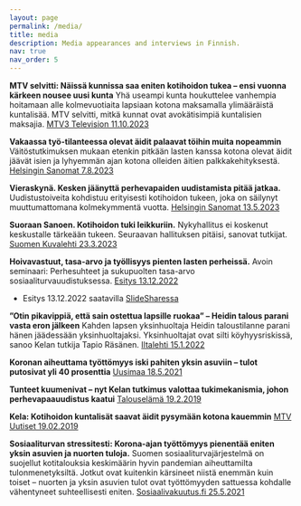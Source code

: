 ```yaml
---
layout: page
permalink: /media/
title: media
description: Media appearances and interviews in Finnish.
nav: true
nav_order: 5
---
```


**MTV selvitti: Näissä kunnissa saa eniten kotihoidon tukea – ensi vuonna kärkeen nousee uusi kunta** Yhä useampi kunta houkuttelee vanhempia hoitamaan alle kolmevuotiaita lapsiaan kotona maksamalla ylimääräistä kuntalisää. MTV selvitti, mitkä kunnat ovat avokätisimpiä kuntalisien maksajia. [MTV3 Television 11.10.2023](https://www.mtvuutiset.fi/artikkeli/mtv-selvitti-naissa-kunnissa-saa-eniten-kotihoidon-tukea-ensi-vuonna-karkeen-nousee-uusi-kunta/9019232)


**Vakaassa työ-tilanteessa olevat äidit palaavat töihin muita nopeammin** Väitöstutkimuksen mukaan etenkin pitkään lasten kanssa kotona olevat äidit jäävät isien ja lyhyemmän ajan kotona olleiden äitien palkkakehityksestä. [Helsingin Sanomat 7.8.2023](https://www.hs.fi/talous/art-2000009764847.html)

**Vieraskynä. Kesken jäänyttä perhevapaiden uudistamista pitää jatkaa.** Uudistustoiveita kohdistuu erityisesti kotihoidon tukeen, joka on säilynyt muuttumattomana kolmekymmentä vuotta. [Helsingin Sanomat 13.5.2023](https://www.hs.fi/mielipide/art-2000009519848.html)

**Suoraan Sanoen. Kotihoidon tuki leikkuriin.** Nykyhallitus ei koskenut keskustalle tärkeään tukeen. Seuraavan hallituksen pitäisi, sanovat tutkijat. 
[Suomen Kuvalehti 23.3.2023](https://suomenkuvalehti.fi/uutisviikko/marinin-hallitus-ei-koskenut-keskustan-vaalimaan-kotihoidon-tukeen-asia-tulee-pakostakin-seuraavan-hallituksen-poydalle/)

**Hoivavastuut, tasa-arvo ja työllisyys pienten lasten perheissä.** Avoin seminaari: Perhesuhteet ja sukupuolten tasa-arvo sosiaaliturvauudistuksessa. 
[Esitys 13.12.2022](https://youtu.be/cl3qHvNLykM?t=795)

* Esitys 13.12.2022 saatavilla [SlideSharessa](https://www.slideshare.net/kelantutkimus/tapio-rsnen-hoivavastuut-tasaarvo-ja-tyllisyys-pienten-lasten-perheiss)

**”Otin pikavippiä, että sain ostettua lapsille ruokaa” – Heidin talous parani vasta eron jälkeen**
Kahden lapsen yksinhuoltaja Heidin taloustilanne parani hänen jäädessään yksinhuoltajaksi. Yksinhuoltajat ovat silti köyhyysriskissä, sanoo Kelan tutkija Tapio Räsänen.
[Iltalehti 15.1.2022](https://www.iltalehti.fi/kotimaa/a/0f45a215-97c7-40d6-9191-9e0b686d2ac8)

**Koronan aiheuttama työttömyys iski pahiten yksin asuviin – tulot putosivat yli 40 prosenttia** [Uusimaa 18.5.2021](https://www.uusimaa.fi/paikalliset/4149219)

**Tunteet kuumenivat – nyt Kelan tutkimus valottaa tukimekanismia, johon perhevapaauudistus kaatui** [Talouselämä 19.2.2019](https://www.talouselama.fi/uutiset/tunteet-kuumenivat-nyt-kelan-tutkimus-valottaa-tukimekanismia-johon-perhevapaauudistus-kaatui/c9b85734-cba3-3bf6-a971-63bd49aff9c2)

**Kela: Kotihoidon kuntalisät saavat äidit pysymään kotona kauemmin** [MTV Uutiset 19.02.2019](https://www.mtvuutiset.fi/artikkeli/kela-kotihoidon-kuntalisat-saavat-aidit-pysymaan-kotona-kauemmin/7289172)

**Sosiaaliturvan stressitesti: Korona-ajan työttömyys pienentää eniten yksin asuvien ja nuorten tuloja.** Suomen sosiaaliturvajärjestelmä on suojellut kotitalouksia keskimäärin hyvin pandemian aiheuttamilta tulonmenetyksiltä. Jotkut ovat kuitenkin kärsineet niistä enemmän kuin toiset – nuorten ja yksin asuvien tulot ovat työttömyyden sattuessa kohdalle vähentyneet suhteellisesti eniten. [Sosiaalivakuutus.fi 25.5.2021](https://sosiaalivakuutus.fi/sosiaaliturvan-stressitesti-korona-ajan-tyottomyys-pienentaa-eniten-yksin-asuvien-ja-nuorten-tuloja/)